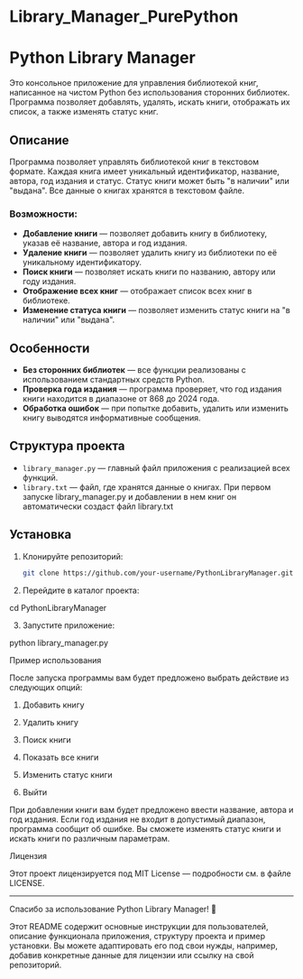 # Library_Manager_PurePython

# Python Library Manager

Это консольное приложение для управления библиотекой книг, написанное на чистом Python без использования сторонних библиотек. Программа позволяет добавлять, удалять, искать книги, отображать их список, а также изменять статус книг.

## Описание

Программа позволяет управлять библиотекой книг в текстовом формате. Каждая книга имеет уникальный идентификатор, название, автора, год издания и статус. Статус книги может быть "в наличии" или "выдана". Все данные о книгах хранятся в текстовом файле.

### Возможности:

- **Добавление книги** — позволяет добавить книгу в библиотеку, указав её название, автора и год издания.
- **Удаление книги** — позволяет удалить книгу из библиотеки по её уникальному идентификатору.
- **Поиск книги** — позволяет искать книги по названию, автору или году издания.
- **Отображение всех книг** — отображает список всех книг в библиотеке.
- **Изменение статуса книги** — позволяет изменить статус книги на "в наличии" или "выдана".

## Особенности

- **Без сторонних библиотек** — все функции реализованы с использованием стандартных средств Python.
- **Проверка года издания** — программа проверяет, что год издания книги находится в диапазоне от 868 до 2024 года.
- **Обработка ошибок** — при попытке добавить, удалить или изменить книгу выводятся информативные сообщения.

## Структура проекта

- `library_manager.py` — главный файл приложения с реализацией всех функций.
- `library.txt` — файл, где хранятся данные о книгах.
При первом запуске library_manager.py и добавлении в нем книг он автоматически создаст файл library.txt

## Установка

1. Клонируйте репозиторий:

   ```bash
   git clone https://github.com/your-username/PythonLibraryManager.git

2. Перейдите в каталог проекта:

cd PythonLibraryManager


3. Запустите приложение:

python library_manager.py



Пример использования

После запуска программы вам будет предложено выбрать действие из следующих опций:

1. Добавить книгу


2. Удалить книгу


3. Поиск книги


4. Показать все книги


5. Изменить статус книги


6. Выйти



При добавлении книги вам будет предложено ввести название, автора и год издания. Если год издания не входит в допустимый диапазон, программа сообщит об ошибке. Вы сможете изменять статус книги и искать книги по различным параметрам.

Лицензия

Этот проект лицензируется под MIT License — подробности см. в файле LICENSE.

---

Спасибо за использование Python Library Manager! 🎉

Этот README содержит основные инструкции для пользователей, описание функционала приложения, структуру проекта и пример установки. Вы можете адаптировать его под свои нужды, например, добавив конкретные данные для лицензии или ссылку на свой репозиторий.

